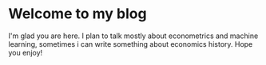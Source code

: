 # Welcome to my blog

I'm glad you are here. I plan to talk mostly about econometrics and machine learning, sometimes i can write something about economics history. Hope you enjoy!

